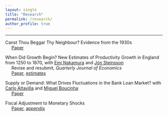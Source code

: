 ```yaml
---
layout: single
title: "Research"
permalink: /research/
author_profile: true
---
```

---

<style>
  .indent-after-br {
    margin-left: 20px; /* Adjust the value as needed */
  }
  .line-break-container {
    display: inline; /* or inline-block */
  }
</style>

<p style='text-align: justify; padding=0px; margin=0px;'><div class='line-break-container'>
Canst Thou Beggar Thy Neighbour? Evidence from the 1930s<br>
<div class='indent-after-br'><a href='https://paul-bouscasse.github.io/files/bouscasse_devaluations.pdf'>Paper</a></div></div></p>

<p style='text-align: justify; padding=0px; margin=0px;'><div class='line-break-container'>When Did Growth Begin? New Estimates of Productivity Growth in England from 1250 to 1870, with <a href='https://eml.berkeley.edu/~enakamura'>Emi Nakamura</a> and <a href='https://eml.berkeley.edu/~jsteinsson'>Jón Steinsson</a><br>
<div class='indent-after-br'>Revise and resubmit, <i>Quarterly Journal of Economics</i><br>
<a href='https://paul-bouscasse.github.io/files/bns_malthus.pdf'>Paper</a>, <a href='https://paul-bouscasse.github.io/files/malthus_estimates.xlsx'>estimates</a></div></div></p>

<p style='text-align: justify;'><div class='line-break-container'>Supply or Demand: What Drives Fluctuations in the Bank Loan Market? with <a href='https://sites.google.com/view/carlo-altavilla/home'>Carlo Altavilla</a> and <a href='https://www.ecb.europa.eu/pub/research/authors/profiles/miguel-boucinha.en.html'>Miguel Boucinha</a><br>
<div class='indent-after-br'><a href='https://paul-bouscasse.github.io/files/abb_supply_demand.pdf'>Paper</a></div></div></p>

<p style='text-align: justify;'><div class='line-break-container'>Fiscal Adjustment to Monetary Shocks<br>
<div class='indent-after-br'><a href='https://paul-bouscasse.github.io/files/bouscasse_fiscal.pdf'>Paper</a>, <a href='https://paul-bouscasse.github.io/files/bouscasse_fiscal_appendix.pdf'>appendix</a></div></div></p>
